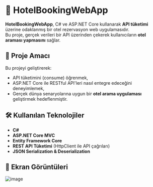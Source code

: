 # 🏨 HotelBookingWebApp  

**HotelBookingWebApp**, C# ve ASP.NET Core kullanarak **API tüketimi** üzerine odaklanmış bir otel rezervasyon web uygulamasıdır.  
Bu proje, gerçek verileri bir API üzerinden çekerek kullanıcıların **otel araması yapmasını** sağlar.  

## 🚀 Proje Amacı  
Bu projeyi geliştirerek:  
- API tüketimini (consume) öğrenmek,  
- ASP.NET Core ile RESTful API'leri nasıl entegre edeceğini deneyimlemek,  
- Gerçek dünya senaryolarına uygun bir **otel arama uygulaması** geliştirmek hedeflenmiştir.  

## 🛠 Kullanılan Teknolojiler  
- **C#**  
- **ASP.NET Core MVC**  
- **Entity Framework Core**  
- **REST API Tüketimi** (HttpClient ile API çağrıları)  
- **JSON Serialization & Deserialization**  

## 📸 Ekran Görüntüleri  
![image](https://github.com/user-attachments/assets/6b5d3ea8-bc2c-47ce-a329-9786dfd0b824)

